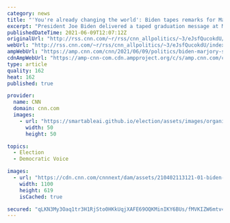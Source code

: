 ```yaml
---
category: news
title: "'You're already changing the world': Biden tapes remarks for Marjory Stoneman Douglas graduation"
excerpt: "President Joe Biden delivered a taped graduation message at Marjory Stoneman Douglas High School in Parkland, Florida, where students who were freshmen during a mass shooting three years ago graduated on Tuesday.\n    \n"
publishedDateTime: 2021-06-09T12:07:12Z
originalUrl: "http://rss.cnn.com/~r/rss/cnn_allpolitics/~3/eJsfQucokdU/index.html"
webUrl: "http://rss.cnn.com/~r/rss/cnn_allpolitics/~3/eJsfQucokdU/index.html"
ampWebUrl: "https://amp.cnn.com/cnn/2021/06/09/politics/biden-marjory-stoneman-douglas-graduation/index.html"
cdnAmpWebUrl: "https://amp-cnn-com.cdn.ampproject.org/c/s/amp.cnn.com/cnn/2021/06/09/politics/biden-marjory-stoneman-douglas-graduation/index.html"
type: article
quality: 162
heat: 162
published: true

provider:
  name: CNN
  domain: cnn.com
  images:
    - url: "https://smartableai.github.io/election/assets/images/organizations/cnn.com-50x50.jpg"
      width: 50
      height: 50

topics:
  - Election
  - Democratic Voice

images:
  - url: "https://cdn.cnn.com/cnnnext/dam/assets/210402113121-01-biden-jobs-0402-super-tease.jpg"
    width: 1100
    height: 619
    isCached: true

secured: "qLKN3My3Oaq1tr3H1RjSto0HKkUqjXAFE69OQKMinIKY6BUs/fMVKIZW6mtv4dHL86+Th7GO6P58hB8hifE8H1bZ9HPk+tcNeOkI6s+ljnxOKMtU7FEDb6kFbSbJzMIiwfj1S7SMEsiYWFn7qc7OwgU5grLQu2PBO+LG+Tc5KgUQl5xFKiq1qmaZTEeCMuM2v8nxVLrqkBWoMp4VU+IAg/VGls2S+Hi7t1x1E+sSkD77+6XVtvuVv2aOYbAG6Nlb0tOgEBvt1wzBMK2XbvPOlPsyxs5TIw3KH9rcilaUUvCzqnD0mUfAtaFvCdmQ6Ud19bqw0WXpFmw4S/RkUZvF9OCtvGJhcUTusyAgSHp/f4w=;AFW23qog0aDdeJhsT5BPEA=="
---
```


